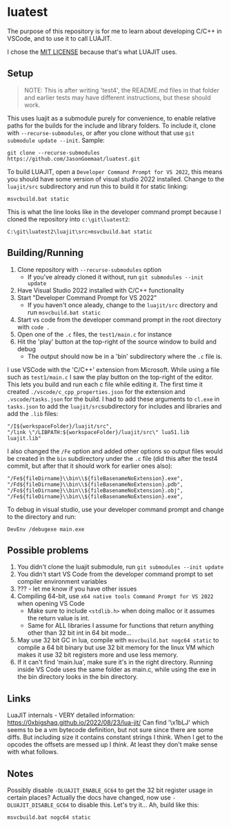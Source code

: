 # luatest

The purpose of this repository is for me to learn about developing
C/C++ in VSCode, and to use it to call LUAJIT.

I chose the [MIT LICENSE](LICENSE) because that's what LUAJIT uses.

## Setup

> NOTE: This is after writing 'test4', the README.md files in that
folder and earlier tests may have different instructions, but
these should work. 

This uses luajit as a submodule purely for convenience, to enable
relative paths for the builds for the include and library folders.
To include it, clone with `--recurse-submodules`, or after you
clone without that use `git submodule update --init`.  Sample:

    git clone --recurse-submodules https://github.com/JasonGoemaat/luatest.git

To build LUAJIT, open a `Developer Command Prompt for VS 2022`, this means
you should have some version of visual studio 2022 installed.  Change to the
`luajit/src` subdirectory and run this to build it for static linking:

    msvcbuild.bat static

This is what the line looks like in the developer command prompt
because I cloned the repository into `c:\git\luatest2`:

    C:\git\luatest2\luajit\src>msvcbuild.bat static

## Building/Running

1. Clone repository with `--recurse-submodules` option
    * If you've already cloned it without, run `git submodules --init update`
2. Have Visual Studio 2022 installed with C/C++ functionality
3. Start "Developer Command Prompt for VS 2022"
    * If you haven't once aleady, change to the `luajit/src` directory and run `msvcbuild.bat static`
4. Start vs code from the developer command prompt in the root directory with `code .`
5. Open one of the `.c` files, the `test1/main.c` for instance
6. Hit the 'play' button at the top-right of the source window to build and debug
    * The output should now be in a 'bin' subdirectory where the `.c` file is.

I use VSCode with the 'C/C++' extension from Microsoft.  While using a file such as `test1/main.c`
I saw the play button on the top-right of the editor.   This lets you build and run each c file
while editing it.  The first time it created `./vscode/c_cpp_properties.json` for
the extension and `.vscode/tasks.json` for the build.  I had to add these arguments to
`cl.exe` in `tasks.json` to add the `luajit/src`subdirectory for includes and libraries
and add the `.lib` files:

    "/I${workspaceFolder}/luajit/src",
    "/link \"/LIBPATH:${workspaceFolder}/luajit/src\" lua51.lib luajit.lib"

I also changed the `/Fe` option and added other options so output files would be created in the
`bin` subdirectory under the `.c` file (did this after the test4 commit, but after that
it should work for earlier ones also):

    "/Fe${fileDirname}\\bin\\${fileBasenameNoExtension}.exe",
    "/Fd${fileDirname}\\bin\\${fileBasenameNoExtension}.pdb",
    "/Fo${fileDirname}\\bin\\${fileBasenameNoExtension}.obj",
    "/Fe${fileDirname}\\bin\\${fileBasenameNoExtension}.exe",

To debug in visual studio, use your developer command prompt and change to the directory and run:

    DevEnv /debugexe main.exe

## Possible problems

1. You didn't clone the luajit submodule, run `git submodules --init update`
2. You didn't start VS Code from the developer command prompt to set compiler environment variables
3. ??? - let me know if you have other issues
4. Compiling 64-bit, use `x64 native tools Command Prompt for VS 2022` when opening VS Code
    * Make sure to include `<stdlib.h>` when doing malloc or it assumes the return value is int.
    * Same for ALL libraries I assume for functions that return anything other than 32 bit int in 64 bit mode...
5. May use 32 bit GC in lua, compile with `msvcbuild.bat nogc64 static` to compile a 64 bit binary but use 32 bit memory for the linux VM which makes it use 32 bit registers more and use less memory.
6. If it can't find 'main.lua', make sure it's in the right directory.  Running inside VS Code uses the same folder as main.c, while using the exe in the bin directory looks in the bin directory.

## Links

LuaJIT internals - VERY detailed information:  https://0xbigshaq.github.io/2022/08/23/lua-jit/ Can
find '\x1bLJ' which seems to be a vm bytecode definition, but not sure since there are some diffs.
But including size it contains constant strings I think.   When I get to the opcodes the offsets
are messed up I *think*.   At least they don't make sense with what follows.

## Notes

Possibly disable `-DLUAJIT_ENABLE_GC64` to get the 32 bit register usage in certain places?  Actually
the docs have changed, now use `-DLUAJIT_DISABLE_GC64` to disable this.   Let's try it...  Ah, build
like this:

    msvcbuild.bat nogc64 static
